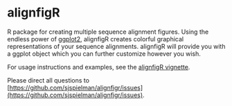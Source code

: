 # alignfigR
R package for creating multiple sequence alignment figures.
Using the endless power of [ggplot2](http://ggplot2.org), alignfigR creates colorful graphical representations of your sequence alignments.
alignfigR will provide you with a ggplot object which you can further customize however you wish.

For usage instructions and examples, see the [alignfigR vignette](http://htmlpreview.github.io/?https://github.com/sjspielman/alignfigR/blob/master/vignettes/introduction.html).

Please direct all questions to [https://github.com/sjspielman/alignfigr/issues](https://github.com/sjspielman/alignfigr/issues).

